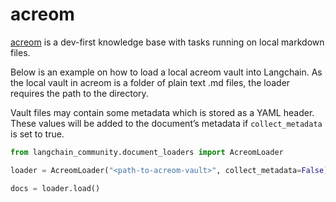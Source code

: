 # acreom

[acreom](https://acreom.com) is a dev-first knowledge base with tasks running on local markdown files.

Below is an example on how to load a local acreom vault into Langchain. As the local vault in acreom is a folder of plain text .md files, the loader requires the path to the directory. 

Vault files may contain some metadata which is stored as a YAML header. These values will be added to the document’s metadata if `collect_metadata` is set to true. 


```python
from langchain_community.document_loaders import AcreomLoader
```


```python
loader = AcreomLoader("<path-to-acreom-vault>", collect_metadata=False)
```


```python
docs = loader.load()
```
